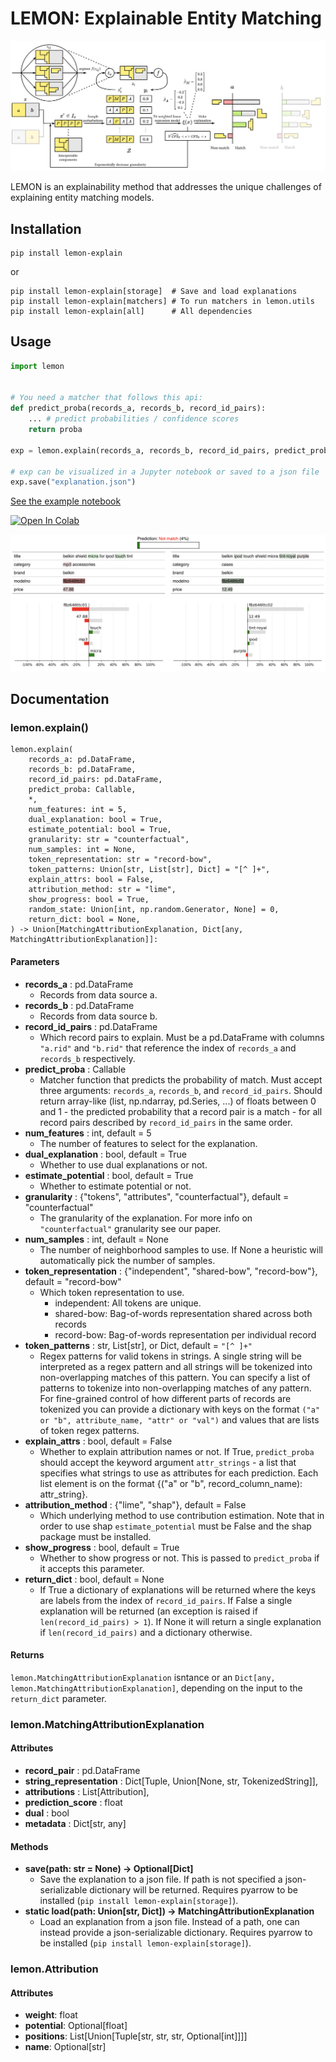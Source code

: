 # LEMON: Explainable Entity Matching

![Illustration of LEMON](images/LEMON.png)

LEMON is an explainability method that addresses the unique challenges of explaining entity matching models.


## Installation

```shell
pip install lemon-explain
```
or
```shell
pip install lemon-explain[storage]  # Save and load explanations
pip install lemon-explain[matchers] # To run matchers in lemon.utils
pip install lemon-explain[all]      # All dependencies
```

## Usage

```python
import lemon


# You need a matcher that follows this api:
def predict_proba(records_a, records_b, record_id_pairs):
    ... # predict probabilities / confidence scores
    return proba

exp = lemon.explain(records_a, records_b, record_id_pairs, predict_proba)

# exp can be visualized in a Jupyter notebook or saved to a json file
exp.save("explanation.json")

```
[See the example notebook](https://nbviewer.jupyter.org/github/NilsBarlaug/lemon/blob/main/Example.ipynb)

[![Open In Colab](https://colab.research.google.com/assets/colab-badge.svg)](https://colab.research.google.com/github/NilsBarlaug/lemon/blob/main/Example.ipynb)

![Example of explanation from LEMON](images/explanation.png)

## Documentation

### lemon.explain()

```
lemon.explain(
    records_a: pd.DataFrame,
    records_b: pd.DataFrame,
    record_id_pairs: pd.DataFrame,
    predict_proba: Callable,
    *,
    num_features: int = 5,
    dual_explanation: bool = True,
    estimate_potential: bool = True,
    granularity: str = "counterfactual",
    num_samples: int = None,
    token_representation: str = "record-bow",
    token_patterns: Union[str, List[str], Dict] = "[^ ]+",
    explain_attrs: bool = False,
    attribution_method: str = "lime",
    show_progress: bool = True,
    random_state: Union[int, np.random.Generator, None] = 0,
    return_dict: bool = None,
) -> Union[MatchingAttributionExplanation, Dict[any, MatchingAttributionExplanation]]:
```

#### Parameters
- **records_a** : pd.DataFrame
  - Records from data source a.
- **records_b** : pd.DataFrame
    - Records from data source b.
- **record_id_pairs** : pd.DataFrame
    - Which record pairs to explain.
      Must be a pd.DataFrame with columns `"a.rid"` and `"b.rid"` that reference the index of `records_a` and `records_b` respectively.
- **predict_proba** : Callable
  - Matcher function that predicts the probability of match.
    Must accept three arguments: `records_a`, `records_b`, and `record_id_pairs`.
    Should return array-like (list, np.ndarray, pd.Series, ...) of floats between 0 and 1 - the predicted probability that a record pair is a match - for all record pairs described by `record_id_pairs` in the same order.
- **num_features** : int, default = 5
  - The number of features to select for the explanation.
- **dual_explanation** : bool, default = True
  - Whether to use dual explanations or not.
- **estimate_potential** : bool, default = True
  - Whether to estimate potential or not.
- **granularity** : {"tokens", "attributes", "counterfactual"}, default = "counterfactual"
  - The granularity of the explanation.
    For more info on `"counterfactual"` granularity see our paper.
- **num_samples** : int, default = None
  - The number of neighborhood samples to use.
    If None a heuristic will automatically pick the number of samples.
- **token_representation** : {"independent", "shared-bow", "record-bow"}, default = "record-bow"
  - Which token representation to use.
    - independent: All tokens are unique.
    - shared-bow: Bag-of-words representation shared across both records
    - record-bow: Bag-of-words representation per individual record
- **token_patterns** : str, List[str], or Dict, default = `"[^ ]+"`
  - Regex patterns for valid tokens in strings.
    A single string will be interpreted as a regex pattern and all strings will be tokenized into non-overlapping matches of this pattern.
    You can specify a list of patterns to tokenize into non-overlapping matches of any pattern.
    For fine-grained control of how different parts of records are tokenized you can provide a dictionary with keys on the format `("a" or "b", attribute_name, "attr" or "val")` and values that are lists of token regex patterns.
- **explain_attrs** : bool, default = False
  - Whether to explain attribution names or not.
    If True, `predict_proba` should accept the keyword argument `attr_strings` - a list that specifies what strings to use as attributes for each prediction.
    Each list element is on the format {("a" or "b", record_column_name): attr_string}.
- **attribution_method** : {"lime", "shap"}, default = False
  - Which underlying method to use contribution estimation.
    Note that in order to use shap `estimate_potential` must be False and the shap package must be installed.
- **show_progress** : bool, default = True
  - Whether to show progress or not. This is passed to `predict_proba` if it accepts this parameter.
- **return_dict** : bool, default = None
  - If True a dictionary of explanations will be returned where the keys are labels from the index of `record_id_pairs`.
    If False a single explanation will be returned (an exception is raised if `len(record_id_pairs) > 1`).
    If None it will return a single explanation if `len(record_id_pairs)` and a dictionary otherwise.

#### Returns
`lemon.MatchingAttributionExplanation` isntance or an `Dict[any, lemon.MatchingAttributionExplanation]`,
depending on the input to the `return_dict` parameter.


### lemon.MatchingAttributionExplanation

#### Attributes
- **record_pair** : pd.DataFrame
- **string_representation** : Dict[Tuple, Union[None, str, TokenizedString]],
- **attributions** : List[Attribution],
- **prediction_score** : float
- **dual** : bool
- **metadata** : Dict[str, any]

#### Methods
- **save(path: str = None) -> Optional[Dict]**
  - Save the explanation to a json file.
    If path is not specified a json-serializable dictionary will be returned.
    Requires pyarrow to be installed (`pip install lemon-explain[storage]`).
- **static load(path: Union[str, Dict]) -> MatchingAttributionExplanation**
  - Load an explanation from a json file.
    Instead of a path, one can instead provide a json-serializable dictionary.
    Requires pyarrow to be installed (`pip install lemon-explain[storage]`).

### lemon.Attribution

#### Attributes
- **weight**: float
- **potential**: Optional[float]
- **positions**: List[Union[Tuple[str, str, str, Optional[int]]]]
- **name**: Optional[str]
